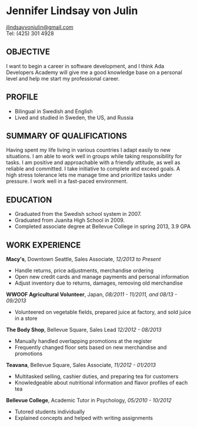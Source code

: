 # Jennifer Lindsay von Julin #
jlindsayvonjulin@gmail.com  
Tel: (425) 301 4928

## OBJECTIVE ##

I want to begin a career in software development, and I think Ada Developers Academy will give me a good knowledge base on a personal level and help me start my professional career.

## PROFILE ##

* Bilingual in Swedish and English
* Lived and studied in Sweden, the US, and Russia

## SUMMARY OF QUALIFICATIONS ##

Having spent my life living in various countries I adapt easily to new situations. I am able to work well in groups while taking responsibility for tasks. I am positive and approachable with a friendly attitude, as well as reliable and committed. I take initiative to complete and exceed goals. A high stress tolerance lets me manage time and prioritize tasks under pressure. I work well in a fast-paced environment. 

## EDUCATION ##

* Graduated from the Swedish school system in 2007.
* Graduated from Juanita High School in 2009.
* Completed associate degree at Bellevue College in spring 2013,  3.9 GPA

## WORK EXPERIENCE ##

**Macy's**, Downtown Seattle, Sales Associate, *12/2013 to Present*

* Handle returns, price adjustments, merchandise ordering
* Open new credit cards and manage payments and personal information
* Adjust inventory due to returns, damages, removing old merchandise

**WWOOF Agricultural Volunteer**, Japan, *08/2011 - 11/2011, and 08/13 - 09/2013*

* Volunteered on vegetable fields, prepared juice at factory, and sold juice in a store

**The Body Shop**, Bellevue Square, Sales Lead *12/2012 - 08/2013*

* Manually handled overlapping promotions at the register
* Frequently changed floor sets based on new merchandise and promotions

**Teavana**, Bellevue Square, Sales Associate, *11/2012 - 01/2013*

* Multitasked selling, cashier duties, and preparing tea for customers
* Knowledgeable about nutritional information and flavor profiles of each tea

**Bellevue College**, Academic Tutor in Psychology, *05/2010 - 10/2012*

* Tutored students individually
* Explained concepts and helped with writing assignments
